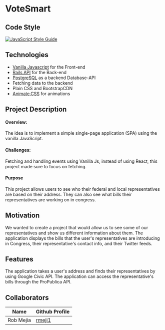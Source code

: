 # VoteSmart


## Code Style
[![JavaScript Style Guide](https://cdn.rawgit.com/standard/standard/master/badge.svg)](https://github.com/standard/standard)

## Technologies
* [Vanilla Javascript](https://developer.mozilla.org/en-US/docs/Web/JavaScript) for the Front-end
* [Rails API](https://rubyonrails.org/) for the Back-end
* [PostgreSQL](https://www.postgresql.org/) as a backend Database-API
* Fetching data to the backend
* Plain CSS and BootstrapCDN
* [Animate.CSS](https://daneden.github.io/animate.css/) for animations

## Project Description

#### Overview: 
The idea is to implement a simple single-page application (SPA) using the vanilla JavaScript.

#### Challenges:
Fetching and handling events using Vanilla Js, instead of using React, this project made sure to focus on fetching.

#### Purpose
This project allows users to see who their federal and local representatives are based on their address. They can also see what bills their representatives are working on in congress. 

## Motivation
We wanted to create a project that would allow us to see some of our representatives and show us different information about them. The application displays the bills that the user's representatives are introducing in Congress, their representative's contact info, and their Twitter feeds.

## Features

The application takes a user's address and finds their representatives by using Google Civic API. The application can access the representative's bills through the ProPublica API.

## Collaborators 
| Name      | Github Profile |
| ----------- | ----------- |
| Rob Mejia      | [rmeji1 ](https://github.com/rmeji1) |


